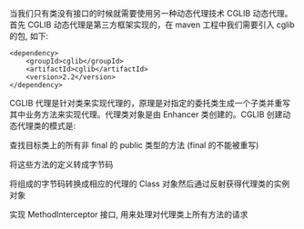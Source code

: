 当我们只有类没有接口的时候就需要使用另一种动态代理技术 CGLIB 动态代理。首先 CGLIB 动态代理是第三方框架实现的，在 maven 工程中我们需要引入 cglib 的包, 如下:

```
<dependency>
    <groupId>cglib</groupId>
    <artifactId>cglib</artifactId>
    <version>2.2</version>
</dependency>
```

CGLIB 代理是针对类来实现代理的，原理是对指定的委托类生成一个子类并重写其中业务方法来实现代理。代理类对象是由 Enhancer 类创建的。CGLIB 创建动态代理类的模式是:

查找目标类上的所有非 final 的 public 类型的方法 (final 的不能被重写)

将这些方法的定义转成字节码

将组成的字节码转换成相应的代理的 Class 对象然后通过反射获得代理类的实例对象

实现 MethodInterceptor 接口, 用来处理对代理类上所有方法的请求

